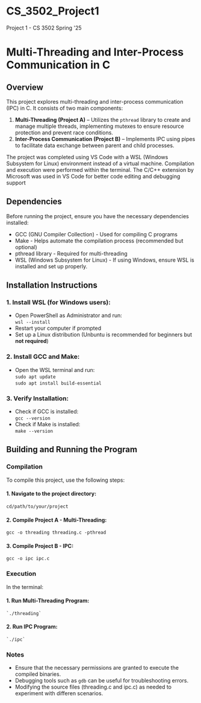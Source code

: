 # CS_3502_Project1
Project 1 - CS 3502 Spring '25
# Multi-Threading and Inter-Process Communication in C

## Overview
This project explores multi-threading and inter-process communication (IPC) in C. It consists of two main components:

1. **Multi-Threading (Project A)** – Utilizes the `pthread` library to create and manage multiple threads, implementing mutexes to ensure resource protection and prevent race conditions.
2. **Inter-Process Communication (Project B)** – Implements IPC using pipes to facilitate data exchange between parent and child processes.

The project was completed using VS Code with a WSL (Windows Subsystem for Linux) environment instead of a virtual machine. Compilation and execution were performed within the terminal. The C/C++ extension by Microsoft was used in VS Code for better code editing and debugging support

## Dependencies
Before running the project, ensure you have the necessary dependencies installed:
-  GCC (GNU Compiler Collection) - Used for compiling C programs
-  Make - Helps automate the compilation process (recommended but optional)
-  pthread library - Required for multi-threading
-  WSL (Windows Subsystem for Linux) - If using Windows, ensure WSL is installed and set up properly.

## Installation Instructions
### 1. Install WSL (for Windows users):
-  Open PowerShell as Administrator and run:
   <br> `wsl --install`
-  Restart your computer if prompted
-  Set up a Linux distribution (Unbuntu is recommended for beginners but **not required**)

### 2. Install GCC and Make:
-  Open the WSL terminal and run:
  <br> `sudo apt update` <br> `sudo apt install build-essential`

### 3. Verify Installation:
-  Check if GCC is installed:
  <br> `gcc --version`
-  Check if Make is installed:
  <br> `make --version`

## Building and Running the Program
### Compilation
To compile this project, use the following steps:
#### 1. Navigate to the project directory:
  `cd/path/to/your/project`
#### 2. Compile Project A - Multi-Threading: 
`gcc -o threading threading.c -pthread`
#### 3. Compile Project B - IPC:
   `gcc -o ipc ipc.c`
### Execution
In the terminal:
#### 1. Run Multi-Threading Program:
    `./threading`
#### 2. Run IPC Program:
    `./ipc`
### Notes
-  Ensure that the necessary permissions are granted to execute the compiled binaries.
-  Debugging tools such as `gdb` can be useful for troubleshooting errors.
-  Modifying the source files (threading.c and ipc.c) as needed to experiment with differen scenarios.
